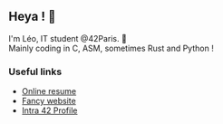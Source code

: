 ## Heya ! 👋

I'm Léo, IT student @42Paris. 🌱  
Mainly coding in C, ASM, sometimes Rust and Python !

### Useful links
- [Online resume](https://y3ll0w42.github.io/markdown-cv/)
- [Fancy website](https://y3ll0w42.github.io/)
- [Intra 42 Profile](https://profile.intra.42.fr/users/lmartin)

